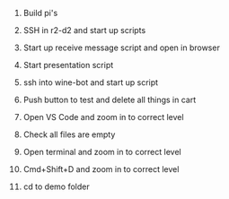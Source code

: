 1. Build pi's

2. SSH in r2-d2 and start up scripts
3. Start up receive message script and open in browser
4. Start presentation script

5. ssh into wine-bot and start up script
6. Push button to test and delete all things in cart

7. Open VS Code and zoom in to correct level
8. Check all files are empty

9. Open terminal and zoom in to correct level
10. Cmd+Shift+D and zoom in to correct level
11. cd to demo folder